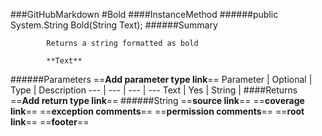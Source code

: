 ###GitHubMarkdown
#Bold
####InstanceMethod
######public System.String Bold(String Text);
######Summary

            Returns a string formatted as bold
            
            **Text**
            
            
######Parameters
==__Add parameter type link__==
Parameter | Optional | Type | Description
 ---  |  ---  |  ---  |  --- 
Text | Yes | String | 
####Returns
==__Add return type link__==
######String
==__source link__==
==__coverage link__==
==__exception comments__==
==__permission comments__==
==__root link__==
==__footer__==
